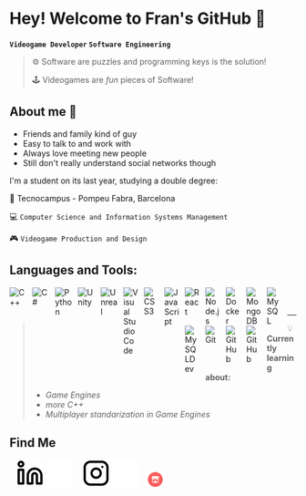 # Hey! Welcome to Fran's GitHub 👋

**`Videogame Developer` `Software Engineering`**
>⚙️ Software are puzzles and programming keys is the solution!  
>
>🕹️ Videogames are _fun_ pieces of Software!

## About me 🤙
- Friends and family kind of guy
- Easy to talk to and work with
- Always love meeting new people
- Still don't really understand social networks though

I'm a student on its last year, studying a double degree:

🏫 Tecnocampus - Pompeu Fabra, Barcelona

💻 `Computer Science and Information Systems Management` 

🎮 `Videogame Production and Design`
## Languages and Tools:
<img align="left" alt="C++" width="30px" src="https://cdn.jsdelivr.net/gh/devicons/devicon@latest/icons/cplusplus/cplusplus-original.svg" style="padding-right:10px;" />
<img align="left" alt="C#" width="30px" src="https://cdn.jsdelivr.net/gh/devicons/devicon@latest/icons/csharp/csharp-original.svg" style="padding-right:10px;" />
<img align="left" alt="Python" width="30px" src="https://cdn.jsdelivr.net/gh/devicons/devicon@latest/icons/python/python-original.svg" style="padding-right:10px;" />
<img align="left" alt="Unity" width="30px" src="https://cdn.jsdelivr.net/gh/devicons/devicon@latest/icons/unity/unity-original.svg" style="padding-right:10px;" />
<img align="left" alt="Unreal" width="30px" src="https://cdn.jsdelivr.net/gh/devicons/devicon@latest/icons/unrealengine/unrealengine-original.svg" style="padding-right:10px;" />
<img align="left" alt="Visual Studio Code" width="26px" src="https://cdn.jsdelivr.net/gh/devicons/devicon/icons/vscode/vscode-original.svg" style="padding-right:10px;" />
<img align="left" alt="CSS3" width="26px" src="https://cdn.jsdelivr.net/gh/devicons/devicon/icons/css3/css3-original.svg" style="padding-right:10px;" />
<img align="left" alt="JavaScript" width="26px" src="https://cdn.jsdelivr.net/gh/devicons/devicon/icons/javascript/javascript-original.svg" style="padding-right:10px;" />
<img align="left" alt="React" width="26px" src="https://cdn.jsdelivr.net/gh/devicons/devicon/icons/react/react-original.svg" style="padding-right:10px;" />
<img align="left" alt="Node.js" width="26px" src="https://cdn.jsdelivr.net/gh/devicons/devicon/icons/nodejs/nodejs-original.svg" style="padding-right:10px;" />
<img align="left" alt="Docker" width="26px" src="https://cdn.jsdelivr.net/gh/devicons/devicon@latest/icons/docker/docker-original.svg" style="padding-right:10px;" />
<img align="left" alt="MongoDB" width="26px" src="https://cdn.jsdelivr.net/gh/devicons/devicon/icons/mongodb/mongodb-original.svg" style="padding-right:10px;" />
<img align="left" alt="MySQL" width="26px" src="https://cdn.jsdelivr.net/gh/devicons/devicon/icons/mysql/mysql-original.svg" style="padding-right:10px;" />
<img align="left" alt="MySQLDev" width="26px" src="https://cdn.jsdelivr.net/gh/devicons/devicon@latest/icons/sqldeveloper/sqldeveloper-plain.svg" style="padding-right:10px;" />
<img align="left" alt="Git" width="26px" src="https://cdn.jsdelivr.net/gh/devicons/devicon/icons/git/git-original.svg" style="padding-right:10px;" />
&nbsp;&nbsp;
<a href="https://github.com/FranSecchi#gh-light-mode-only">
  <img align="left" alt="GitHub" width="26px" src="https://user-images.githubusercontent.com/3369400/139447912-e0f43f33-6d9f-45f8-be46-2df5bbc91289.png" style="padding-right:10px;" />
</a>
<a href="https://github.com/FranSecchi#gh-dark-mode-only">
  <img align="left" alt="GitHub" width="26px" src="https://user-images.githubusercontent.com/3369400/139448065-39a229ba-4b06-434b-bc67-616e2ed80c8f.png" style="padding-right:10px;" />
</a>

<br />
<br />

---

> 💡 **Currently learning about:**
> 
> - *Game Engines*
> - *more C++*
> - *Multiplayer standarization in Game Engines*

## Find Me
&nbsp;&nbsp;
[![website](./img/linkedin-light.svg)](https://www.linkedin.com/in/francisco-secchi-b3a3002a5#gh-dark-mode-only)
[![website](./img/linkedin-dark.svg)](https://www.linkedin.com/in/francisco-secchi-b3a3002a5#gh-light-mode-only)
&nbsp;&nbsp;
[![website](./img/instagram-light.svg)](https://www.instagram.com/fran_s.t#gh-dark-mode-only)
[![website](./img/instagram-dark.svg)](https://www.instagram.com/fran_s.t#gh-light-mode-only)
&nbsp;&nbsp;
[<img width="26px" src="./img/itchio.png"/>](https://franysan.itch.io#gh-light-mode-only)
